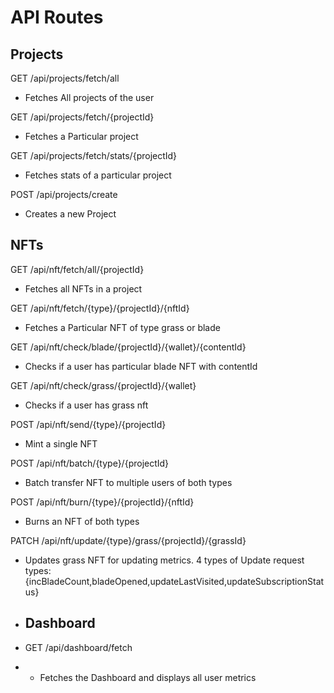 # API Routes
## Projects
GET /api/projects/fetch/all
- Fetches All projects of the user

GET /api/projects/fetch/{projectId}
- Fetches a Particular project

GET /api/projects/fetch/stats/{projectId}
- Fetches stats of a particular project

POST /api/projects/create
- Creates a new Project


## NFTs
GET /api/nft/fetch/all/{projectId}
- Fetches all NFTs in a project

GET /api/nft/fetch/{type}/{projectId}/{nftId}
- Fetches a Particular NFT of type grass or blade

GET /api/nft/check/blade/{projectId}/{wallet}/{contentId}
- Checks if a user has particular blade NFT with contentId

GET /api/nft/check/grass/{projectId}/{wallet}
- Checks if a user has grass nft

POST /api/nft/send/{type}/{projectId}
- Mint a single NFT

POST /api/nft/batch/{type}/{projectId}
- Batch transfer NFT to multiple users of both types

POST /api/nft/burn/{type}/{projectId}/{nftId}
- Burns an NFT of both types

PATCH /api/nft/update/{type}/grass/{projectId}/{grassId}
- Updates grass NFT for updating metrics. 4 types of Update request types: {incBladeCount,bladeOpened,updateLastVisited,updateSubscriptionStatus}

- ## Dashboard
- GET /api/dashboard/fetch
- - Fetches the Dashboard and displays all user metrics

